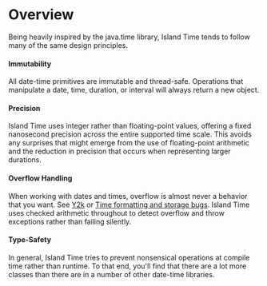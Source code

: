 # Overview

Being heavily inspired by the java.time library, Island Time tends to follow many of the same design principles.

#### Immutability

All date-time primitives are immutable and thread-safe. Operations that manipulate a date, time, duration, or interval will always return a new object.

#### Precision

Island Time uses integer rather than floating-point values, offering a fixed nanosecond precision across the entire supported time scale. This avoids any surprises that might emerge from the use of floating-point arithmetic and the reduction in precision that occurs when representing larger durations.

#### Overflow Handling

When working with dates and times, overflow is almost never a behavior that you want. See [Y2k](https://en.wikipedia.org/wiki/Year_2000_problem) or [Time formatting and storage bugs](https://en.wikipedia.org/wiki/Time_formatting_and_storage_bugs). Island Time uses checked arithmetic throughout to detect overflow and throw exceptions rather than failing silently.

#### Type-Safety

In general, Island Time tries to prevent nonsensical operations at compile time rather than runtime. To that end, you'll find that there are a lot more classes than there are in a number of other date-time libraries.
